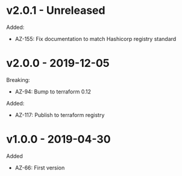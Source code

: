 # v2.0.1 - Unreleased

Added:
  * AZ-155: Fix documentation to match Hashicorp registry standard

# v2.0.0 - 2019-12-05

Breaking:
  * AZ-94: Bump to terraform 0.12
  
Added:
  * AZ-117: Publish to terraform registry

# v1.0.0 - 2019-04-30

Added
  * AZ-66: First version
